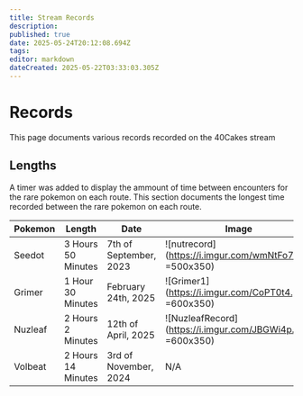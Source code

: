 ```yaml
---
title: Stream Records
description: 
published: true
date: 2025-05-24T20:12:08.694Z
tags: 
editor: markdown
dateCreated: 2025-05-22T03:33:03.305Z
---
```


# Records

This page documents various records recorded on the 40Cakes stream

## Lengths
A timer was added to display the ammount of time between encounters for the rare pokemon on each route. This section documents the longest time recorded between the rare pokemon on each route.

| Pokemon | Length             | Date                   | Image |
|---------|--------------------|------------------------|-------|
| Seedot  | 3 Hours 50 Minutes | 7th of September, 2023 | ![nutrecord](https://i.imgur.com/wmNtFo7.png =500x350)   |
| Grimer  | 1 Hour 30 Minutes  | February 24th, 2025    | ![Grimer1](https://i.imgur.com/CoPT0t4.png =600x350)|
| Nuzleaf | 2 Hours 2 Minutes  | 12th of April, 2025    |![NuzleafRecord](https://i.imgur.com/JBGWi4p.png =600x350)       |
| Volbeat | 2 Hours 14 Minutes | 3rd of November, 2024  | N/A   |

